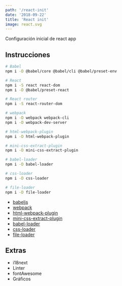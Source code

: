 ```yaml
---
path: '/react-init'
date: '2018-09-22'
title: 'React init'
image: react.svg
---
```


Configuración inicial de react app

## Instrucciones

```bash
# Babel
npm i -D @babel/core @babel/cli @babel/preset-env

# React
npm i -S react react-dom
npm i -D @babel/preset-react

# React router
npm i -S react-router-dom

# webpack
npm i -D webpack webpack-cli
npm i -D webpack-dev-server

# html-webpack-plugin
npm i -D html-webpack-plugin

# mini-css-extract-plugin
npm i -D mini-css-extract-plugin

# babel-loader
npm i -D babel-loader

# css-loader
npm i -D css-loader

# file-loader
npm i -D file-loader
```

* [babeljs](https://babeljs.io/docs/en/usage)
* [webpack](https://webpack.js.org/guides/getting-started/)
* [html-webpack-plugin](https://webpack.js.org/plugins/html-webpack-plugin/)
* [mini-css-extract-plugin](https://webpack.js.org/plugins/mini-css-extract-plugin/)
* [babel-loader](https://webpack.js.org/loaders/babel-loader/)
* [css-loader](https://webpack.js.org/loaders/css-loader/)
* [file-loader](https://webpack.js.org/loaders/file-loader/)

## Extras

* i18next
* Linter
* fontAwesome
* Gráficos

